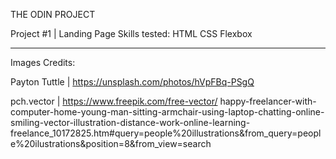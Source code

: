 THE ODIN PROJECT

Project #1 | Landing Page
Skills tested: HTML CSS Flexbox

-------------------------------
Images Credits:

Payton Tuttle | https://unsplash.com/photos/hVpFBq-PSgQ

pch.vector | https://www.freepik.com/free-vector/                           happy-freelancer-with-computer-home-young-man-sitting-armchair-using-laptop-chatting-online-smiling-vector-illustration-distance-work-online-learning-freelance_10172825.htm#query=people%20illustrations&from_query=people%20ilustrations&position=8&from_view=search
